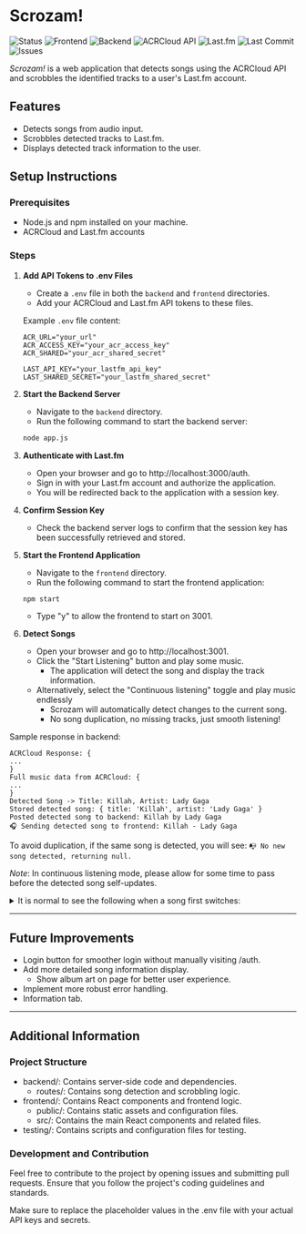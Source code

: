 # Scrozam!

![Status](https://img.shields.io/badge/status-active-brightgreen)
![Frontend](https://img.shields.io/badge/frontend-React-61DAFB?logo=react)
![Backend](https://img.shields.io/badge/backend-Node.js-339933?logo=node.js)
![ACRCloud API](https://img.shields.io/badge/API-ACRCloud-orange)
![Last.fm](https://img.shields.io/badge/Integration-Last.fm-red)
![Last Commit](https://img.shields.io/github/last-commit/djleamen/scrozam)
![Issues](https://img.shields.io/github/issues/djleamen/scrozam)

*Scrozam!* is a web application that detects songs using the ACRCloud API and scrobbles the identified tracks to a user's Last.fm account.

## Features
- Detects songs from audio input.
- Scrobbles detected tracks to Last.fm.
- Displays detected track information to the user.

## Setup Instructions

### Prerequisites
- Node.js and npm installed on your machine.
- ACRCloud and Last.fm accounts

### Steps

1. **Add API Tokens to .env Files**
   - Create a `.env` file in both the `backend` and `frontend` directories.
   - Add your ACRCloud and Last.fm API tokens to these files.

   Example `.env` file content:
   ```env
   ACR_URL="your_url"
   ACR_ACCESS_KEY="your_acr_access_key"
   ACR_SHARED="your_acr_shared_secret"

   LAST_API_KEY="your_lastfm_api_key"
   LAST_SHARED_SECRET="your_lastfm_shared_secret"
   ```

2. **Start the Backend Server**
    - Navigate to the `backend` directory.
    - Run the following command to start the backend server:
    ```bash
    node app.js
    ```

3. **Authenticate with Last.fm**
    - Open your browser and go to http://localhost:3000/auth.
    - Sign in with your Last.fm account and authorize the application.
    - You will be redirected back to the application with a session key.

4. **Confirm Session Key**
    - Check the backend server logs to confirm that the session key has been successfully retrieved and stored.

5. **Start the Frontend Application**
    - Navigate to the `frontend` directory.
    - Run the following command to start the frontend application:
    ```bash
    npm start
    ```
    - Type "y" to allow the frontend to start on 3001. 

6. **Detect Songs**
    - Open your browser and go to http://localhost:3001.
    - Click the "Start Listening" button and play some music.
       - The application will detect the song and display the track information.
   - Alternatively, select the "Continuous listening" toggle and play music endlessly
      - Scrozam will automatically detect changes to the current song.
      - No song duplication, no missing tracks, just smooth listening!

Sample response in backend:
```
ACRCloud Response: {
...
}
Full music data from ACRCloud: {
...
}
Detected Song -> Title: Killah, Artist: Lady Gaga
Stored detected song: { title: 'Killah', artist: 'Lady Gaga' }
Posted detected song to backend: Killah by Lady Gaga
🎧 Sending detected song to frontend: Killah - Lady Gaga
```

To avoid duplication, if the same song is detected, you will see:
```📭 No new song detected, returning null.```

*Note*: In continuous listening mode, please allow for some time to pass before the detected song self-updates.

<details>
<summary>It is normal to see the following when a song first switches:</summary>
<br>

```
ACRCloud Response: { status: { code: 1001, version: '1.0', msg: 'No result' } }
No result detected. Retrying...
📭 No new song detected, returning null.
📭 No new song detected, returning null.
📭 No new song detected, returning null.
📭 No new song detected, returning null.
```

The song **WILL** update eventually, usually before the midpoint of the current song. If for whatever reason it gets caught in a `No result` loop, please contact me.

</details>

---

## Future Improvements

- Login button for smoother login without manually visiting /auth.
- Add more detailed song information display.
    - Show album art on page for better user experience.
- Implement more robust error handling.
- Information tab.

---

## Additional Information

### Project Structure

- backend/: Contains server-side code and dependencies.
    - routes/: Contains song detection and scrobbling logic.
- frontend/: Contains React components and frontend logic.
    - public/: Contains static assets and configuration files.
    - src/: Contains the main React components and related files.
- testing/: Contains scripts and configuration files for testing.

### Development and Contribution

Feel free to contribute to the project by opening issues and submitting pull requests. Ensure that you follow the project's coding guidelines and standards.

Make sure to replace the placeholder values in the .env file with your actual API keys and secrets.
